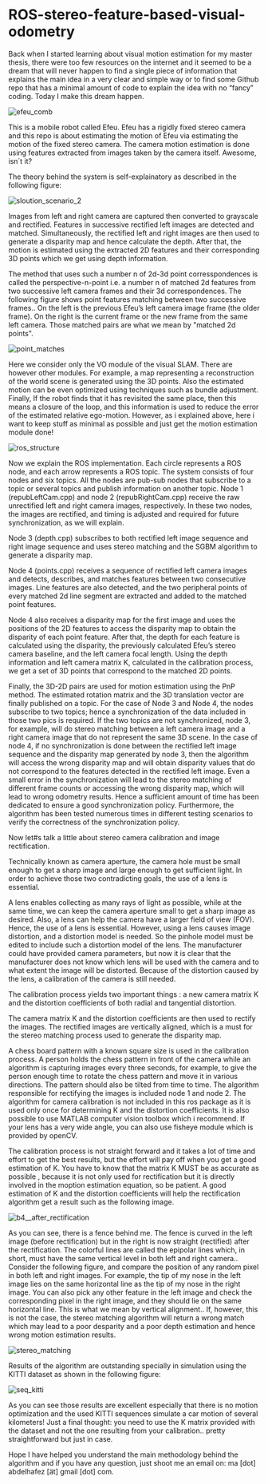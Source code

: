 # ROS-stereo-feature-based-visual-odometry

Back when I started learning about visual motion estimation for my master thesis, there were too few resources on the internet and it seemed to be a dream that will never happen to find a single piece of information that explains the main idea in a very clear and simple way or to find some Github repo that has a minimal amount of code to explain the idea with no “fancy” coding. 
Today I make this dream happen. 


![efeu_comb](https://user-images.githubusercontent.com/50604118/206424575-81c58070-fe9e-4b86-bf13-770bf518eb23.jpg)

This is a mobile robot called Efeu. Efeu has a rigidly fixed stereo camera and this repo is about estimating the motion of Efeu via estimating the motion of the fixed stereo camera. The camera motion estimation is done using features extracted from images taken by the camera itself. Awesome, isn´t it? 
 

The theory behind the system is self-explainatory as described in the following figure: 

![sloution_scenario_2](https://user-images.githubusercontent.com/50604118/206425471-2f1de1eb-e423-4814-9db2-64f754feb427.jpg)

Images from left and right camera are captured then converted to grayscale and rectified. Features in successive rectified left images are detected and matched. 
Simultaneously, the rectified left and right images are then used to generate a disparity map and hence calculate the
depth. After that, the motion is estimated using the extracted 2D features and their corresponding 3D points which we get using depth information. 

The method that uses such a number n of 2d-3d point corresspondences is 
called the perspective-n-point i.e. a number n of matched 2d features from two successive left camera frames and their 3d correspondences. The following figure shows point features matching between two successive frames.. On the left is the
previous Efeu’s left camera image frame (the older frame). On the right is the current frame or the new frame from the same left camera.
Those matched pairs are what we mean by "matched 2d points".  

![point_matches](https://user-images.githubusercontent.com/50604118/206459381-6105b576-62de-4ded-ac22-d933ff879eb6.png)


Here we consider only the VO module of the visual SLAM. There are however other modules. For example, a map representing a reconstruction
of the world scene is generated using the 3D points. Also the estimated motion can be even optimized using techniques such as bundle adjustment. 
Finally, If the robot finds that it has revisited the same place, then
this means a closure of the loop, and this information is used to reduce the error of the
estimated relative ego-motion. However, as i explained above, here i want to keep stuff as minimal as possible and just get the motion estimation module done!


![ros_structure](https://user-images.githubusercontent.com/50604118/206437896-fdb5014d-21ab-4d82-bf7b-0013c19517cf.jpg)


Now we explain the ROS implementation. Each circle represents a ROS node, and each arrow represents a ROS topic. The system consists of four nodes
and six topics. All the nodes are pub-sub nodes that subscribe to a topic or several topics
and publish information on another topic. 
Node 1 (repubLeftCam.cpp) and node 2 (repubRightCam.cpp) receive the raw unrectified left and right camera images, respectively.
In these two nodes, the images are rectified, and timing is adjusted and required for future
synchronization, as we will explain.

Node 3 (depth.cpp) subscribes to both rectified left image sequence and right image sequence and uses
stereo matching and the SGBM algorithm to generate a disparity map.

Node 4 (points.cpp) receives a sequence of rectified left camera images and detects, describes, and
matches features between two consecutive images. Line features are also detected, and the
two peripheral points of every matched 2d line segment are extracted and added to the
matched point features.

Node 4 also receives a disparity map for the first image and uses the positions of the 2D
features to access the disparity map to obtain the disparity of each point feature. After
that, the depth for each feature is calculated using the disparity, the previously calculated
Efeu’s stereo camera baseline, and the left camera focal length.
Using the depth information and left camera matrix K, calculated in the calibration process,
we get a set of 3D points that correspond to the matched 2D points. 

Finally, the 3D-2D pairs are used for motion estimation using the PnP method. The estimated rotation matrix
and the 3D translation vector are finally published on a topic.
For the case of Node 3 and Node 4, the nodes subscribe to two topics; hence a synchronization
of the data included in those two pics is required. If the two topics are not
synchronized, node 3, for example, will do stereo matching between a left camera image
and a right camera image that do not represent the same 3D scene. In the case of node 4,
if no synchronization is done between the rectified left image sequence and the disparity
map generated by node 3, then the algorithm will access the wrong disparity map and will
obtain disparity values that do not correspond to the features detected in the rectified left
image.
Even a small error in the synchronization will lead to the stereo matching of different frame
counts or accessing the wrong disparity map, which will lead to wrong odometry results.
Hence a sufficient amount of time has been dedicated to ensure a good synchronization
policy. Furthermore, the algorithm has been tested numerous times in different testing
scenarios to verify the correctness of the synchronization policy.



Now let#s talk a little about stereo camera calibration and image rectification. 

Technically known as camera aperture, the camera hole must be small enough to get a sharp
image and large enough to get sufficient light. In order to achieve those two contradicting
goals, the use of a lens is essential.

A lens enables collecting as many rays of light as possible, while at the same time, we can
keep the camera aperture small to get a sharp image as desired. Also, a lens can help the
camera have a larger field of view (FOV). Hence, the use of a lens is essential.
However, using a lens causes image distortion, and a distortion model is needed. So the
pinhole model must be edited to include such a distortion model of the lens.
The manufacturer could have provided camera parameters, but now it is clear that the
manufacturer does not know which lens will be used with the camera and to what extent the image will be distorted. Because of the distortion caused by the lens, a calibration of
the camera is still needed.

The calibration process yields two important things : a new camera matrix K and the distortion coefficients of both radial and tangential distortion.

 The camera matrix K and the distortion coefficients are then used to rectify the images. The rectified images are vertically
aligned, which is a must for the stereo matching process used to generate the disparity map.

A chess board pattern with a known square size is used in the calibration process. A person
holds the chess pattern in front of the camera while an algorithm is capturing images every
three seconds, for example, to give the person enough time to rotate the chess pattern and
move it in various directions. The pattern should also be tilted from time to time.
The algorithm responsible for rectifying the images is included node 1 and node 2. The algorithm for camera calibration is not included in this ros package as it is used only once for determining K and the distortion coefficients. It is also possible to use MATLAB computer vision toolbox which i recommend. If your lens has a very wide angle, you can also use fisheye module which is provided by openCV. 

The calibration process is not straight forward and it takes a lot of time and effort to get the best results, but the effort will pay off when you get a good estimation of K. 
You have to know that the matrix K MUST be as accurate as possible , because it is not only used for rectification but it is directly involved in the moption estimation equation, so be patient. A good estimation of K and the distortion coefficients will help the rectification algorithm get a result such as the following image.


![b4__after_rectification](https://user-images.githubusercontent.com/50604118/206438473-53ebbf0d-2180-45b9-965b-e617b48fec8a.png)

As you can see, there is a fence behind me. The fence is curved in the left image (before rectification) but in the right is now straight (rectified) after the rectification. The colorful lines are called the epipolar lines which, in short, must have the same vertical level in both left and right camera.. 
Consider the following figure, and compare the position of any random pixel in both left and right
images. For example, the tip of my nose in the left image lies on the same horizontal line
as the tip of my nose in the right image. You can also pick any other feature in the
left image and check the corresponding pixel in the right image, and they should lie on the
same horizontal line. This is what we mean by vertical alignment.. If, however, this is not the case, the stereo matching algorithm will
return a wrong match which may lead to a poor desparity and a poor depth estimation and hence wrong motion estimation results.

![stereo_matching](https://user-images.githubusercontent.com/50604118/206458031-08a0233f-bd7c-4ee9-b6e1-ff7eeedec259.png)


Results of the algorithm are outstanding specially in simulation using the KITTI dataset as shown in the following figure: 

![seq_kitti](https://user-images.githubusercontent.com/50604118/206524424-a0dbfcd3-60ab-4dba-8611-fe8740b7c82b.png)


As you can see those results are excellent especially that there is no motion optimization and the used KITTI sequences simulate a car motion of several kilometers! Just a final thought: you need to use the K matrix provided with the dataset and not the one resulting from your calibration.. pretty straightforward but just in case. 


Hope I have helped you understand the main methodology behind the algorithm and if you have any question, just shoot me an email on:  ma [dot] abdelhafez [ät] gmail [dot] com. 

